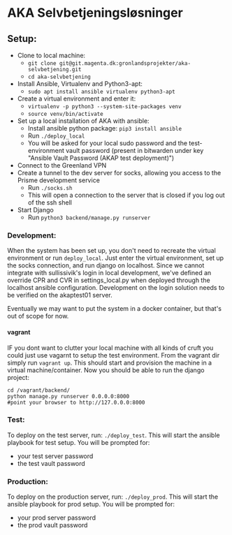 AKA Selvbetjeningsløsninger
========================================

## Setup:
- Clone to local machine:
  - `git clone git@git.magenta.dk:gronlandsprojekter/aka-selvbetjening.git`
  - `cd aka-selvbetjening`
- Install Ansible, Virtualenv and Python3-apt:
  - `sudo apt install ansible virtualenv python3-apt`
- Create a virtual environment and enter it:
  - `virtualenv -p python3 --system-site-packages venv`
  - `source venv/bin/activate`
- Set up a local installation of AKA with ansible:
  - Install ansible python package: `pip3 install ansible `
  - Run `./deploy_local`
  - You will be asked for your local sudo password and the test-environment vault password (present in bitwarden under key "Ansible Vault Password (AKAP test deployment)")
- Connect to the Greenland VPN
- Create a tunnel to the dev server for socks, allowing you access to the Prisme development service 
  - Run `./socks.sh`
  - This will open a connection to the server that is closed if you log out of the ssh shell
- Start Django
  - Run `python3 backend/manage.py runserver`

### Development:
When the system has been set up, you don't need to recreate the virtual environment or run `deploy_local`.
Just enter the virtual environment, set up the socks connection, and run django on localhost.
Since we cannot integrate with sullissivik's login in local development, we've defined an override
CPR and CVR in settings_local.py when deployed through the localhost ansible configuration.
Development on the login solution needs to be verified on the akaptest01 server.

Eventually we may want to put the system in a docker container, but that's out of scope for now.

#### vagrant
IF you dont want to clutter your local machine with all kinds of cruft you could just use vagarnt to setup the test environment.
From the vagrant dir simply run `vagrant up`. This should start and provision the machine in a virtual machine/container.
Now you should be able to run the django project:

    cd /vagrant/backend/
    python manage.py runserver 0.0.0.0:8000
    #point your browser to http://127.0.0.0:8000

### Test:
To deploy on the test server, run: `./deploy_test`.
This will start the ansible playbook for test setup. You will be prompted for:
- your test server password
- the test vault password

### Production:
To deploy on the production server, run: `./deploy_prod`.
This will start the ansible playbook for prod setup. You will be prompted for:
- your prod server password
- the prod vault password
